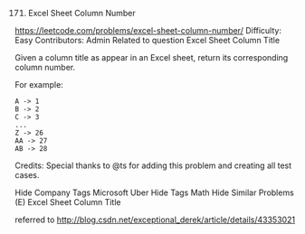 171. Excel Sheet Column Number  

https://leetcode.com/problems/excel-sheet-column-number/
Difficulty: Easy
Contributors: Admin
Related to question Excel Sheet Column Title

Given a column title as appear in an Excel sheet, return its corresponding column number.

For example:

    A -> 1
    B -> 2
    C -> 3
    ...
    Z -> 26
    AA -> 27
    AB -> 28
Credits:
Special thanks to @ts for adding this problem and creating all test cases.

Hide Company Tags Microsoft Uber
Hide Tags Math
Hide Similar Problems (E) Excel Sheet Column Title

referred to http://blog.csdn.net/exceptional_derek/article/details/43353021
